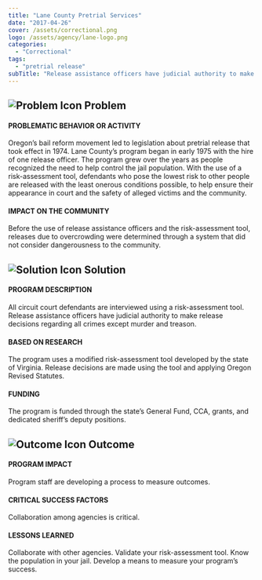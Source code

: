 ```yaml
---
title: "Lane County Pretrial Services"
date: "2017-04-26"
cover: /assets/correctional.png
logo: /assets/agency/lane-logo.png
categories:
  - "Correctional"
tags:
  - "pretrial release"
subTitle: "Release assistance officers have judicial authority to make release decisions using a risk assessment tool that takes a number of factors into account, including danger to the community."
---
```


## ![Problem Icon](https://github.com/google/material-design-icons/raw/master/alert/1x_web/ic_error_outline_black_48dp.png "Problem") Problem

#### PROBLEMATIC BEHAVIOR OR ACTIVITY

Oregon’s bail reform movement led to legislation about pretrial release that took effect in 1974. Lane County’s program began in early 1975 with the hire of one release officer. The program grew over the years as people recognized the need to help control the jail population. With the use of a risk-assessment tool, defendants who pose the lowest risk to other people are released with the least onerous conditions possible, to help ensure their appearance in court and the safety of alleged victims and the community.

#### IMPACT ON THE COMMUNITY

Before the use of release assistance officers and the risk-assessment tool, releases due to overcrowding were determined through a system that did not consider dangerousness to the community.

## ![Solution Icon](https://github.com/google/material-design-icons/raw/master/action/1x_web/ic_lightbulb_outline_black_48dp.png "Solution") Solution

#### PROGRAM DESCRIPTION

All circuit court defendants are interviewed using a risk-assessment tool. Release assistance officers have judicial authority to make release decisions regarding all crimes except murder and treason.

#### BASED ON RESEARCH

The program uses a modified risk-assessment tool developed by the state of Virginia. Release decisions are made using the tool and applying Oregon Revised Statutes.

#### FUNDING

The program is funded through the state’s General Fund, CCA, grants, and dedicated sheriff’s deputy positions.

## ![Outcome Icon](https://github.com/google/material-design-icons/raw/master/action/1x_web/ic_view_list_black_48dp.png "Outcome") Outcome

#### PROGRAM IMPACT

Program staff are developing a process to measure outcomes.

#### CRITICAL SUCCESS FACTORS

Collaboration among agencies is critical.

#### LESSONS LEARNED

Collaborate with other agencies. Validate your risk-assessment tool. Know the population in your jail. Develop a means to measure your program’s success.
